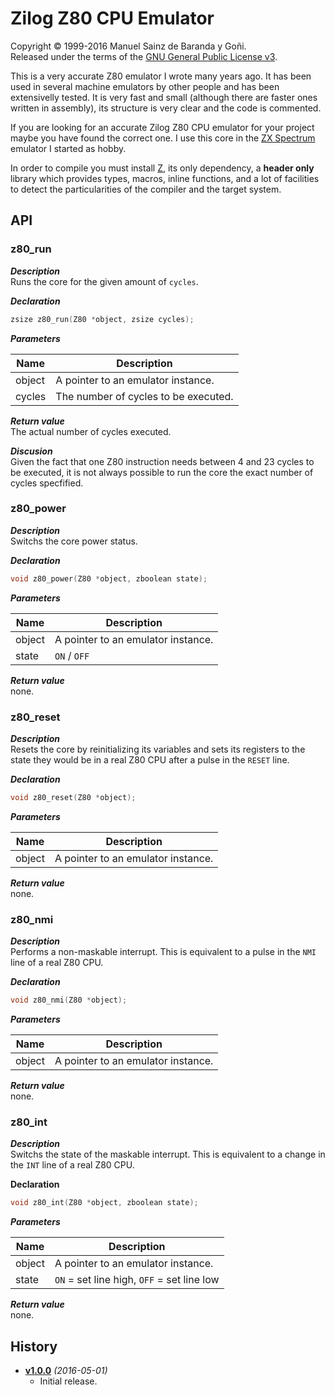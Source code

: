 # Zilog Z80 CPU Emulator
Copyright © 1999-2016 Manuel Sainz de Baranda y Goñi.  
Released under the terms of the [GNU General Public License v3](http://www.gnu.org/copyleft/gpl.html).

This is a very accurate Z80 emulator I wrote many years ago. It has been used in several machine emulators by other people and has been extensivelly tested. It is very fast and small (although there are faster ones written in assembly), its structure is very clear and the code is commented.

If you are looking for an accurate Zilog Z80 CPU emulator for your project maybe you have found the correct one. I use this core in the [ZX Spectrum](http://github.com/redcode/mZX) emulator I started as hobby.

In order to compile you must install [Z](http://github.com/redcode/Z), its only dependency, a **header only** library which provides types, macros, inline functions, and a lot of facilities to detect the particularities of the compiler and the target system.


## API

### z80_run

***Description***  
Runs the core for the given amount of ```cycles```.   

***Declaration***  
```C
zsize z80_run(Z80 *object, zsize cycles);
```

***Parameters***  

Name | Description
--- | ---
object | A pointer to an emulator instance.
cycles | The number of cycles to be executed.

***Return value***  
The actual number of cycles executed.   

***Discusion***  
Given the fact that one Z80 instruction needs between 4 and 23 cycles to be executed, it is not always possible to run the core the exact number of cycles specfified.   

### z80_power

***Description***  
Switchs the core power status.   

***Declaration***  
```C
void z80_power(Z80 *object, zboolean state);
```
***Parameters***  

Name | Description
--- | ---
object | A pointer to an emulator instance.
state  | `ON` / `OFF`

***Return value***  
none.   

### z80_reset

***Description***  
Resets the core by reinitializing its variables and sets its registers to the state they would be in a real Z80 CPU after a pulse in the `RESET` line.   

***Declaration***
```C
void z80_reset(Z80 *object);
```
***Parameters***  

Name | Description
--- | ---
object | A pointer to an emulator instance.

***Return value***  
none.   

### z80_nmi

***Description***  
Performs a non-maskable interrupt. This is equivalent to a pulse in the `NMI` line of a real Z80 CPU.   

***Declaration***  
```C
void z80_nmi(Z80 *object);
```

***Parameters***  

Name | Description
--- | ---
object | A pointer to an emulator instance.

***Return value***  
none.   


### z80_int

***Description***  
Switchs the state of the maskable interrupt. This is equivalent to a change in the `INT` line of a real Z80 CPU.   

**Declaration**  
```C
void z80_int(Z80 *object, zboolean state);
```

***Parameters***  

Name | Description
--- | ---
object | A pointer to an emulator instance.
state  | `ON` = set line high, `OFF` = set line low

***Return value***  
none.   


## History

* __[v1.0.0](http://github.com/Z80/releases/tag/v1.0.0)__ _(2016-05-01)_
    * Initial release.
